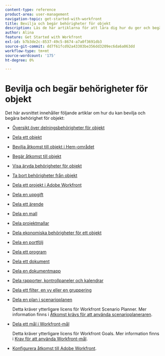 ```yaml
---
content-type: reference
product-area: user-management
navigation-topic: get-started-with-workfront
title: Bevilja och begär behörigheter för objekt
description: Läs de här artiklarna för att lära dig hur du ger och begär behörighet till objekt i Workfront.
author: Alina
feature: Get Started with Workfront
exl-id: b7b3de2c-8537-49c5-8674-a7a0f3691db3
source-git-commit: dd7f61fcd92a43303be356dd3209ec6da6a063dd
workflow-type: tm+mt
source-wordcount: '175'
ht-degree: 0%

---
```


# Bevilja och begär behörigheter för objekt

Det här avsnittet innehåller följande artiklar om hur du kan bevilja och begära behörighet för objekt:

* [Översikt över delningsbehörigheter för objekt](../../workfront-basics/grant-and-request-access-to-objects/sharing-permissions-on-objects-overview.md)
* [Dela ett objekt](../../workfront-basics/grant-and-request-access-to-objects/share-an-object.md)
* [Bevilja åtkomst till objekt i Hem-området](../../workfront-basics/grant-and-request-access-to-objects/grant-access-home.md)
* [Begär åtkomst till objekt](../../workfront-basics/grant-and-request-access-to-objects/request-access.md)
* [Visa ärvda behörigheter för objekt](../../workfront-basics/grant-and-request-access-to-objects/view-inherited-permissions-on-objects.md)
* [Ta bort behörigheter från objekt](../../workfront-basics/grant-and-request-access-to-objects/remove-permissions-from-objects.md)
* [Dela ett projekt i Adobe Workfront](../../workfront-basics/grant-and-request-access-to-objects/share-a-project.md)
* [Dela en uppgift](../../workfront-basics/grant-and-request-access-to-objects/share-a-task.md)
* [Dela ett ärende](../../workfront-basics/grant-and-request-access-to-objects/share-an-issue.md)
* [Dela en mall](../../workfront-basics/grant-and-request-access-to-objects/share-a-template.md)
* [Dela projektmallar](../../manage-work/projects/create-and-manage-templates/share-project-template.md)
* [Dela ekonomiska behörigheter för ett objekt](../../workfront-basics/grant-and-request-access-to-objects/share-financial-permissions-object.md)
* [Dela en portfölj](../../workfront-basics/grant-and-request-access-to-objects/share-a-portfolio..md)
* [Dela ett program](../../workfront-basics/grant-and-request-access-to-objects/share-a-program.md)
* [Dela ett dokument](../../workfront-basics/grant-and-request-access-to-objects/document-permissions.md)
* [Dela en dokumentmapp](../../workfront-basics/grant-and-request-access-to-objects/share-a-document-folder.md)
* [Dela rapporter, kontrollpaneler och kalendrar](../../workfront-basics/grant-and-request-access-to-objects/permissions-reports-dashboards-calendars.md)
* [Dela ett filter, en vy eller en gruppering](../../reports-and-dashboards/reports/reporting-elements/share-filter-view-grouping.md)
* [Dela en plan i scenarioplanen](../../scenario-planner/share-a-plan.md)

   Detta kräver ytterligare licens för Workfront Scenario Planner. Mer information finns i [Åtkomst krävs för att använda scenarioplaneraren](../../scenario-planner/access-needed-to-use-sp.md).

* [Dela ett mål i Workfront-mål](../../workfront-goals/workfront-goals-settings/share-a-goal.md)

   Detta kräver ytterligare licens för Workfront Goals. Mer information finns i [Krav för att använda Workfront-mål](../../workfront-goals/goal-management/access-needed-for-wf-goals.md).

* [Konfigurera åtkomst till Adobe Workfront](../../administration-and-setup/add-users/configure-and-grant-access/configure-access.md).
